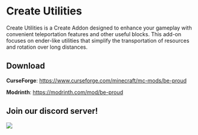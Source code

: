 # Create Utilities
Create Utilities is a Create Addon designed to enhance your gameplay with convenient teleportation features and other useful blocks. This add-on focuses on ender-like utilities that simplify the transportation of resources and rotation over long distances.


## Download
**CurseForge**: https://www.curseforge.com/minecraft/mc-mods/be-proud

**Modrinth**: https://modrinth.com/mod/be-proud

## Join our discord server!
<a href="https://discord.gg/TbEHCGu3kp">
<img src="https://discordapp.com/api/guilds/1124104201287504004/embed.png?style=banner2&amp;v=2">
</a>
